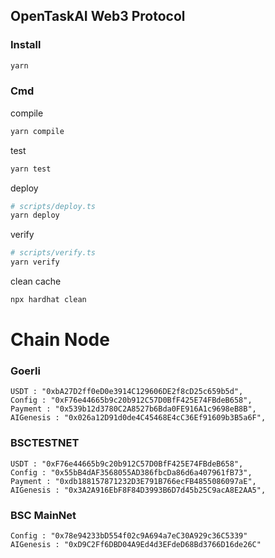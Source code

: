 ## OpenTaskAI Web3 Protocol
### Install
```sh
yarn
```
### Cmd
compile
```sh
yarn compile
```
test
```sh
yarn test
```
deploy

```sh
# scripts/deploy.ts
yarn deploy
```
verify
```sh
# scripts/verify.ts
yarn verify
```
clean cache
```sh
npx hardhat clean
```

# Chain Node

### Goerli
```
USDT : "0xbA27D2ff0eD0e3914C129606DE2f8cD25c659b5d",
Config : "0xF76e44665b9c20b912C57D0BfF425E74FBdeB658",
Payment : "0x539b12d3780C2A8527b6Bda0FE916A1c9698eB8B",
AIGenesis : "0x026a12D91d0de4C45468E4cC36Ef91609b3B5a6F",
```
###

### BSCTESTNET
```
USDT : "0xF76e44665b9c20b912C57D0BfF425E74FBdeB658",
Config : "0x55bB4dAF3568055AD386fbcDa86d6a407961fB73",
Payment : "0xdb188157871232D3E791B766ecFB4855086097aE",
AIGenesis : "0x3A2A916EbF8F84D3993B6D7d45b25C9acA8E2AA5",
```

### BSC MainNet
```
Config : "0x78e94233bD554f02c9A694a7eC30A929c36C5339"
AIGenesis : "0xD9C2Ff6DBD04A9Ed4d3EFdeD68Bd3766D16de26C"
```
